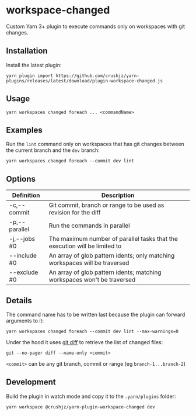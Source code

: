 # workspace-changed

Custom Yarn 3+ plugin to execute commands only on workspaces with git changes.

## Installation

Install the latest plugin:

```
yarn plugin import https://github.com/crushjz/yarn-plugins/releases/latest/download/plugin-workspace-changed.js
```

## Usage

```
yarn workspaces changed foreach ... <commandName>
```

## Examples

Run the `lint` command only on workspaces that has git changes between the current branch and the `dev` branch:

```
yarn workspaces changed foreach --commit dev lint
```

## Options

| Definition    | Description                                                                 |
| ------------- | --------------------------------------------------------------------------- |
| -c,--commit   | Git commit, branch or range to be used as revision for the diff             |
| -p,--parallel | Run the commands in parallel                                                |
| -j,--jobs #0  | The maximum number of parallel tasks that the execution will be limited to  |
| --include #0  | An array of glob pattern idents; only matching workspaces will be traversed |
| --exclude #0  | An array of glob pattern idents; matching workspaces won't be traversed     |

## Details

The command name has to be written last because the plugin can forward arguments to it:

```
yarn workspaces changed foreach --commit dev lint --max-warnings=0
```

Under the hood it uses [git diff](https://git-scm.com/docs/git-diff) to retrieve the list of changed files:

```
git --no-pager diff --name-only <commit>
```

`<commit>` can be any git branch, commit or range (eg `branch-1...branch-2`)

## Development

Build the plugin in watch mode and copy it to the `.yarn/plugins` folder:

```
yarn workspace @crushjz/yarn-plugin-workspace-changed dev
```
